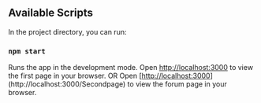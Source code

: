## Available Scripts

In the project directory, you can run:

### `npm start`

Runs the app in the development mode.
Open [http://localhost:3000](http://localhost:3000) to view the first page  in your browser. 
OR Open [[http://localhost:3000](http://localhost:3000)](http://localhost:3000/Secondpage) to view the forum page  in your browser. 

